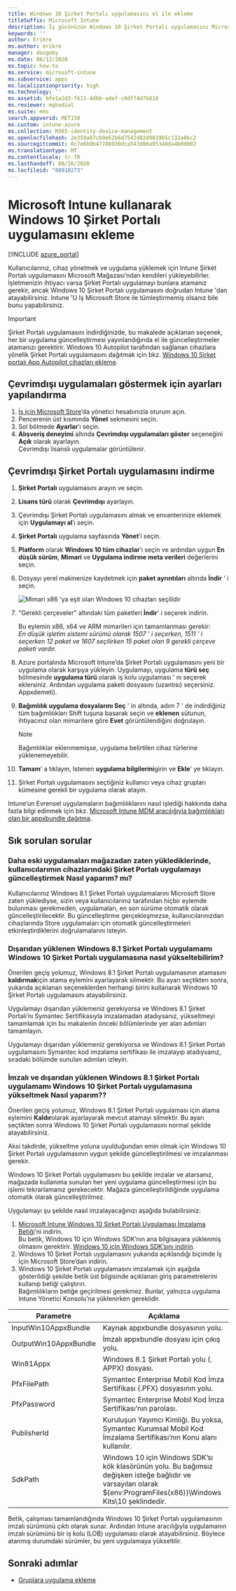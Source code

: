 ```yaml
---
title: Windows 10 Şirket Portalı uygulamasını el ile ekleme
titleSuffix: Microsoft Intune
description: İş gücünüzün Windows 10 Şirket Portalı uygulamasını Microsoft Store BILGISAYARA nasıl el ile ekleyebileceğinizi öğrenin.
keywords: ''
author: Erikre
ms.author: erikre
manager: dougeby
ms.date: 08/12/2020
ms.topic: how-to
ms.service: microsoft-intune
ms.subservice: apps
ms.localizationpriority: high
ms.technology: ''
ms.assetid: bfe1a2d3-f611-4dbb-adef-c0dff4d7b810
ms.reviewer: mghadial
ms.suite: ems
search.appverid: MET150
ms.custom: intune-azure
ms.collection: M365-identity-device-management
ms.openlocfilehash: 2e359a87cb9e62b6d7542d82d9819b5c132a8bc2
ms.sourcegitcommit: 0c7e6b9b47788930dca543d86a95348da4b0d902
ms.translationtype: MT
ms.contentlocale: tr-TR
ms.lasthandoff: 08/26/2020
ms.locfileid: "88910273"
---
```

# <a name="add-the-windows-10-company-portal-app-by-using-microsoft-intune"></a>Microsoft Intune kullanarak Windows 10 Şirket Portalı uygulamasını ekleme

[!INCLUDE [azure_portal](../includes/azure_portal.md)]

Kullanıcılarınız, cihaz yönetmek ve uygulama yüklemek için Intune Şirket Portalı uygulamasını Microsoft Mağazası’ndan kendileri yükleyebilirler. İşletmenizin ihtiyacı varsa Şirket Portalı uygulamayı bunlara atamanız gerekir, ancak Windows 10 Şirket Portalı uygulamasını doğrudan Intune 'dan atayabilirsiniz. Intune 'U Iş Microsoft Store ile tümleştirmemiş olsanız bile bunu yapabilirsiniz.

 > [!IMPORTANT]
 > Şirket Portalı uygulamasını indirdiğinizde, bu makalede açıklanan seçenek, her bir uygulama güncelleştirmesi yayınlandığında el ile güncelleştirmeler atamanızı gerektirir. Windows 10 Autopilot tarafından sağlanan cihazlara yönelik Şirket Portalı uygulamasını dağıtmak için bkz. [Windows 10 Şirket portalı App Autopilot cihazları ekleme](store-apps-company-portal-autopilot.md).

## <a name="configure-settings-to-show-offline-apps"></a>Çevrimdışı uygulamaları göstermek için ayarları yapılandırma
1. [İş için Microsoft Store](https://www.microsoft.com/business-store)’da yönetici hesabınızla oturum açın.
2. Pencerenin üst kısmında **Yönet** sekmesini seçin.
3. Sol bölmede **Ayarlar**’ı seçin.
4. **Alışveriş deneyimi** altında **Çevrimdışı uygulamaları göster** seçeneğini **Açık** olarak ayarlayın.  
    Çevrimdışı lisanslı uygulamalar görüntülenir.

## <a name="download-the-offline-company-portal-app"></a>Çevrimdışı Şirket Portalı uygulamasını indirme
1. **Şirket Portalı** uygulamasını arayın ve seçin.
2. **Lisans türü** olarak **Çevrimdışı** ayarlayın.
3. Çevrimdışı Şirket Portalı uygulamasını almak ve envanterinize eklemek için **Uygulamayı al**’ı seçin.
4. **Şirket Portalı** uygulama sayfasında **Yönet**’i seçin.
5. **Platform** olarak **Windows 10 tüm cihazlar**’ı seçin ve ardından uygun **En düşük sürüm**, **Mimari** ve **Uygulama indirme meta verileri** değerlerini seçin. 
6. Dosyayı yerel makinenize kaydetmek için **paket ayrıntıları** altında **İndir** ' i seçin.

    ![Mimari x86 'ya eşit olan Windows 10 cihazları seçilidir](./media/app-sideload-windows/Win10CP-all-devices.png)

7. "Gerekli çerçeveler" altındaki tüm paketleri **İndir**' i seçerek indirin.  

    Bu eylemin x86, x64 ve ARM mimarileri için tamamlanması gerekir:<br> 
    *En düşük işletim sistemi sürümü olarak 1507 ' i seçerken, 1511 ' i seçerken 12 paket ve 1607 seçilirken 15 paket olan 9 gerekli çerçeve paketi vardır.*

8. Azure portalında Microsoft Intune’da Şirket Portalı uygulamasını yeni bir uygulama olarak karşıya yükleyin. Uygulamayı, uygulama **türü seç** bölmesinde **uygulama türü** olarak iş kolu uygulaması ' nı seçerek eklersiniz. Ardından uygulama paketi dosyasını (uzantısı) seçersiniz. Appxdemeti).

9. **Bağımlılık uygulama dosyalarını Seç** ' in altında, adım 7 ' de indirdiğiniz tüm bağımlılıkları Shift tuşuna basarak seçin ve **eklenen** sütunun, ihtiyacınız olan mimarilere göre **Evet** görüntülendiğini doğrulayın.

     > [!NOTE]
     > Bağımlılıklar eklenmemişse, uygulama belirtilen cihaz türlerine yüklenemeyebilir.

10. **Tamam**' a tıklayın, Istenen **uygulama bilgilerini**girin ve **Ekle**' ye tıklayın.

11. Şirket Portalı uygulamasını seçtiğiniz kullanıcı veya cihaz grupları kümesine gerekli bir uygulama olarak atayın.  

Intune’un Evrensel uygulamaların bağımlılıklarını nasıl işlediği hakkında daha fazla bilgi edinmek için bkz. [Microsoft Intune MDM aracılığıyla bağımlılıkları olan bir appxbundle dağıtma](/archive/blogs/configmgrdogs/deploying-an-appxbundle-with-dependencies-via-microsoft-intune-mdm).  

## <a name="frequently-asked-questions"></a>Sık sorulan sorular 
### <a name="how-do-i-update-the-company-portal-app-on-my-users-devices-if-they-have-already-installed-the-older-apps-from-the-store"></a>Daha eski uygulamaları mağazadan zaten yüklediklerinde, kullanıcılarımın cihazlarındaki Şirket Portalı uygulamayı güncelleştirmek Nasıl yaparım? mı?
Kullanıcılarınız Windows 8.1 Şirket Portalı uygulamalarını Microsoft Store zaten yüklediyse, sizin veya kullanıcılarınız tarafından hiçbir eylemde bulunması gerekmeden, uygulamaları, en son sürüme otomatik olarak güncelleştirilecektir. Bu güncelleştirme gerçekleşmezse, kullanıcılarınızdan cihazlarında Store uygulamaları için otomatik güncelleştirmeleri etkinleştirdiklerini doğrulamalarını isteyin.   

### <a name="how-do-i-upgrade-my-sideloaded-windows-81-company-portal-app-to-the-windows-10-company-portal-app"></a>Dışarıdan yüklenen Windows 8.1 Şirket Portalı uygulamamı Windows 10 Şirket Portalı uygulamasına nasıl yükseltebilirim?
Önerilen geçiş yolumuz, Windows 8.1 Şirket Portalı uygulamasının atamasını **kaldırmak**için atama eylemini ayarlayarak silmektir. Bu ayarı seçtikten sonra, yukarıda açıklanan seçeneklerden herhangi birini kullanarak Windows 10 Şirket Portalı uygulamasını atayabilirsiniz.  

Uygulamayı dışarıdan yüklemeniz gerekiyorsa ve Windows 8.1 Şirket Portalı’nı Symantec Sertifikasıyla imzalamadan atadıysanız, yükseltmeyi tamamlamak için bu makalenin önceki bölümlerinde yer alan adımları tamamlayın.

Uygulamayı dışarıdan yüklemeniz gerekiyorsa ve Windows 8.1 Şirket Portalı uygulamasını Symantec kod imzalama sertifikası ile imzalayıp atadıysanız, sıradaki bölümde sunulan adımları izleyin.

### <a name="how-do-i-upgrade-my-signed-and-sideloaded-windows-81-company-portal-app-to-the-windows-10-company-portal-app"></a>İmzalı ve dışarıdan yüklenen Windows 8.1 Şirket Portalı uygulamamı Windows 10 Şirket Portalı uygulamasına yükseltmek Nasıl yaparım??
Önerilen geçiş yolumuz, Windows 8.1 Şirket Portalı uygulaması için atama eylemini **Kaldır**olarak ayarlayarak mevcut atamayı silmektir. Bu ayarı seçtikten sonra Windows 10 Şirket Portalı uygulamasını normal şekilde atayabilirsiniz.  

Aksi takdirde, yükseltme yoluna uyulduğundan emin olmak için Windows 10 Şirket Portalı uygulamasının uygun şekilde güncelleştirilmesi ve imzalanması gerekir.  

Windows 10 Şirket Portalı uygulamasını bu şekilde imzalar ve atarsanız, mağazada kullanıma sunulan her yeni uygulama güncelleştirmesi için bu işlemi tekrarlamanız gerekecektir. Mağaza güncelleştirildiğinde uygulama otomatik olarak güncelleştirilmez.  

Uygulamayı şu şekilde nasıl imzalayacağınızı aşağıda bulabilirsiniz:

1. [Microsoft Intune Windows 10 Şirket Portalı Uygulaması İmzalama Betiği](https://aka.ms/win10cpscript)’ni indirin.  
    Bu betik, Windows 10 için Windows SDK’nın ana bilgisayara yüklenmiş olmasını gerektirir. [Windows 10 için Windows SDK’sını indirin](https://go.microsoft.com/fwlink/?LinkId=619296).
2. Windows 10 Şirket Portalı uygulamasını yukarıda açıklandığı biçimde İş İçin Microsoft Store’dan indirin.  
3. Windows 10 Şirket Portalı uygulamasını imzalamak için aşağıda gösterildiği şekilde betik üst bilgisinde açıklanan giriş parametrelerini kullanıp betiği çalıştırın.  
    Bağımlılıkların betiğe geçirilmesi gerekmez. Bunlar, yalnızca uygulama Intune Yönetici Konsolu’na yüklenirken gereklidir.

| Parametre |  Açıklama  |
|---|---|
| InputWin10AppxBundle  |  Kaynak appxbundle dosyasının yolu. |
| OutputWin10AppxBundle | İmzalı appxbundle dosyası için çıkış yolu. 
| Win81Appx  | Windows 8.1 Şirket Portalı yolu (. APPX) dosyası. |
| PfxFilePath  |  Symantec Enterprise Mobil Kod İmza Sertifikası (.PFX) dosyasının yolu.  |
| PfxPassword  | Symantec Enterprise Mobil Kod İmza Sertifikası’nın parolası. |
| PublisherId | Kuruluşun Yayımcı Kimliği. Bu yoksa, Symantec Kurumsal Mobil Kod İmzalama Sertifikası’nın Konu alanı kullanılır. |
| SdkPath | Windows 10 için Windows SDK’sı kök klasörünün yolu. Bu bağımsız değişken isteğe bağlıdır ve varsayılan olarak ${env:ProgramFiles(x86)}\Windows Kits\10 şeklindedir.  |

Betik, çalışması tamamlandığında Windows 10 Şirket Portalı uygulamasının imzalı sürümünü çıktı olarak sunar. Ardından Intune aracılığıyla uygulamanın imzalı sürümünü bir iş kolu (LOB) uygulaması olarak atayabilirsiniz. Böylece atanmış durumdaki sürümler, bu yeni uygulamaya yükseltilir.  

## <a name="next-steps"></a>Sonraki adımlar

- [Gruplara uygulama ekleme](apps-deploy.md)